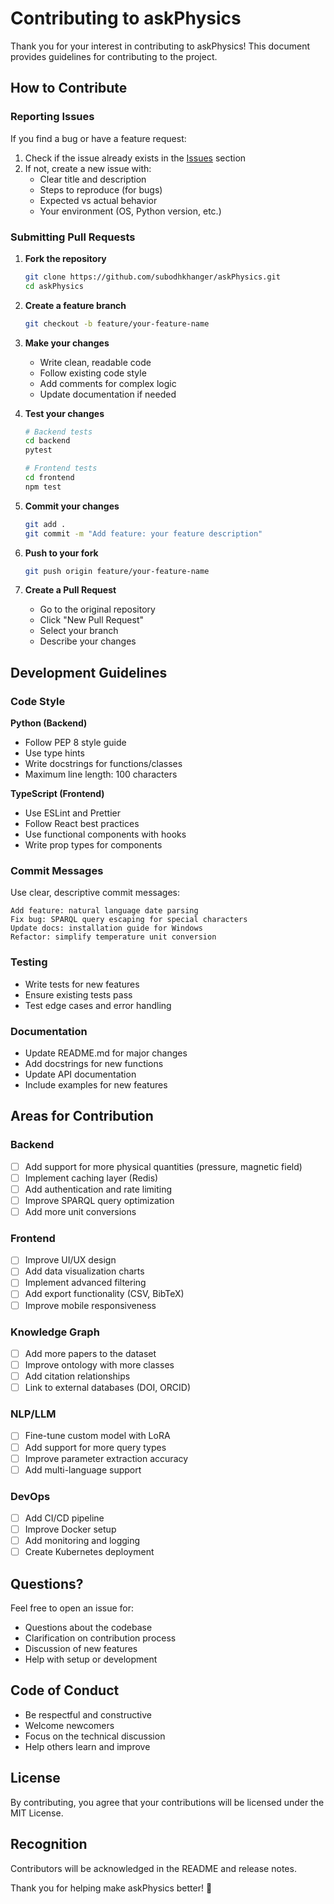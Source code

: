 # Contributing to askPhysics

Thank you for your interest in contributing to askPhysics! This document provides guidelines for contributing to the project.

## How to Contribute

### Reporting Issues

If you find a bug or have a feature request:

1. Check if the issue already exists in the [Issues](https://github.com/subodhkhanger/askPhysics/issues) section
2. If not, create a new issue with:
   - Clear title and description
   - Steps to reproduce (for bugs)
   - Expected vs actual behavior
   - Your environment (OS, Python version, etc.)

### Submitting Pull Requests

1. **Fork the repository**
   ```bash
   git clone https://github.com/subodhkhanger/askPhysics.git
   cd askPhysics
   ```

2. **Create a feature branch**
   ```bash
   git checkout -b feature/your-feature-name
   ```

3. **Make your changes**
   - Write clean, readable code
   - Follow existing code style
   - Add comments for complex logic
   - Update documentation if needed

4. **Test your changes**
   ```bash
   # Backend tests
   cd backend
   pytest

   # Frontend tests
   cd frontend
   npm test
   ```

5. **Commit your changes**
   ```bash
   git add .
   git commit -m "Add feature: your feature description"
   ```

6. **Push to your fork**
   ```bash
   git push origin feature/your-feature-name
   ```

7. **Create a Pull Request**
   - Go to the original repository
   - Click "New Pull Request"
   - Select your branch
   - Describe your changes

## Development Guidelines

### Code Style

**Python (Backend)**
- Follow PEP 8 style guide
- Use type hints
- Write docstrings for functions/classes
- Maximum line length: 100 characters

**TypeScript (Frontend)**
- Use ESLint and Prettier
- Follow React best practices
- Use functional components with hooks
- Write prop types for components

### Commit Messages

Use clear, descriptive commit messages:

```
Add feature: natural language date parsing
Fix bug: SPARQL query escaping for special characters
Update docs: installation guide for Windows
Refactor: simplify temperature unit conversion
```

### Testing

- Write tests for new features
- Ensure existing tests pass
- Test edge cases and error handling

### Documentation

- Update README.md for major changes
- Add docstrings for new functions
- Update API documentation
- Include examples for new features

## Areas for Contribution

### Backend
- [ ] Add support for more physical quantities (pressure, magnetic field)
- [ ] Implement caching layer (Redis)
- [ ] Add authentication and rate limiting
- [ ] Improve SPARQL query optimization
- [ ] Add more unit conversions

### Frontend
- [ ] Improve UI/UX design
- [ ] Add data visualization charts
- [ ] Implement advanced filtering
- [ ] Add export functionality (CSV, BibTeX)
- [ ] Improve mobile responsiveness

### Knowledge Graph
- [ ] Add more papers to the dataset
- [ ] Improve ontology with more classes
- [ ] Add citation relationships
- [ ] Link to external databases (DOI, ORCID)

### NLP/LLM
- [ ] Fine-tune custom model with LoRA
- [ ] Add support for more query types
- [ ] Improve parameter extraction accuracy
- [ ] Add multi-language support

### DevOps
- [ ] Add CI/CD pipeline
- [ ] Improve Docker setup
- [ ] Add monitoring and logging
- [ ] Create Kubernetes deployment

## Questions?

Feel free to open an issue for:
- Questions about the codebase
- Clarification on contribution process
- Discussion of new features
- Help with setup or development

## Code of Conduct

- Be respectful and constructive
- Welcome newcomers
- Focus on the technical discussion
- Help others learn and improve

## License

By contributing, you agree that your contributions will be licensed under the MIT License.

## Recognition

Contributors will be acknowledged in the README and release notes.

Thank you for helping make askPhysics better! 🚀

